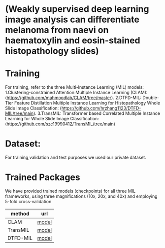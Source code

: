 # (Weakly supervised deep learning image analysis can differentiate melanoma from naevi on haematoxylin and eosin-stained histopathology slides)
Training
====
For training, refer to the three Multi-Instance Learning (MIL) models:
1.Clustering-constrained Attention Multiple Instance Learning (CLAM): (https://github.com/mahmoodlab/CLAM/tree/master).
2.DTFD-MIL: Double-Tier Feature Distillation Multiple Instance Learning for Histopathology Whole Slide Image Classification: (https://github.com/hrzhang1123/DTFD-MIL/tree/main).
3.TransMIL: Transformer based Correlated Multiple Instance Learning for Whole Slide Image Classification: (https://github.com/szc19990412/TransMIL/tree/main)

Dataset:
====
For training,validation and test purposes we used our private dataset.

Trained Packages
====
We have provided trained models (checkpoints) for all three MIL frameworks, using three magnifications (10x, 20x, and 40x) and employing 5-fold cross-validation

| method | url |
|-------------------|---------------------------------------|
| CLAM  | [model](https://drive.google.com/drive/folders/10qU5ZP-tPyXdXbQ9svHpSK0dGv5B1DQp?usp=sharing) |
| TransMIL|  [model](https://drive.google.com/drive/folders/1RD_jOLXfOMjasN6V-yMnkGaBKWR0T9qK?usp=sharing) | 
| DTFD-MIL|  [model](https://drive.google.com/drive/folders/1hqzaEaFLArafV8mZWHzKUkHXCeSThh0M?usp=sharing) |
 
